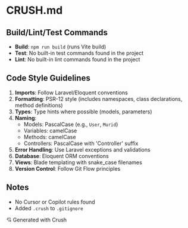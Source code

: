 # CRUSH.md

## Build/Lint/Test Commands
- **Build**: `npm run build` (runs Vite build)
- **Test**: No built-in test commands found in the project
- **Lint**: No built-in lint commands found in the project

## Code Style Guidelines
1. **Imports**: Follow Laravel/Eloquent conventions
2. **Formatting**: PSR-12 style (includes namespaces, class declarations, method definitions)
3. **Types**: Type hints where possible (models, parameters)
4. **Naming**: 
   - Models: PascalCase (e.g., `User`, `Murid`)
   - Variables: camelCase
   - Methods: camelCase
   - Controllers: PascalCase with 'Controller' suffix
5. **Error Handling**: Use Laravel exceptions and validations
6. **Database**: Eloquent ORM conventions
7. **Views**: Blade templating with snake_case filenames
8. **Version Control**: Follow Git Flow principles

## Notes
- No Cursor or Copilot rules found
- Added `.crush` to `.gitignore`

💘 Generated with Crush
